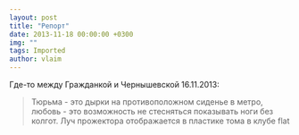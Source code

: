 ```yaml
---
layout: post
title: "Репорт"
date: 2013-11-18 00:00:00 +0300
img: ""
tags: Imported
author: vlaim
---
```


Где-то между Гражданкой и Чернышевской 16.11.2013:

> Тюрьма - это дырки на противоположном сиденье в метро, любовь - это возможность не стесняться показывать ноги без колгот. Луч прожектора отображается в пластике тома в клубе flat